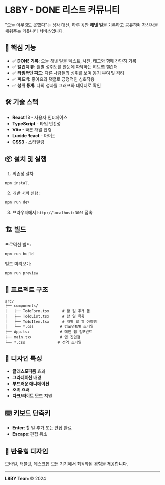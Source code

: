 # L8BY - DONE 리스트 커뮤니티

"오늘 아무것도 못했다"는 생각 대신, 하루 동안 **해낸 일**을 기록하고 공유하며 자신감을 채워주는 커뮤니티 서비스입니다.

## 🚀 핵심 기능

- ✅ **DONE 기록**: 오늘 해낸 일을 텍스트, 사진, 태그와 함께 간단히 기록
- ✅ **캘린더 뷰**: 월별 성취도를 한눈에 파악하는 히트맵 캘린더
- ✅ **타임라인 피드**: 다른 사람들의 성취를 보며 동기 부여 및 격려
- ✅ **피드백**: 좋아요와 댓글로 긍정적인 상호작용
- ✅ **성취 통계**: 나의 성과를 그래프와 데이터로 확인

## 🛠️ 기술 스택

- **React 18** - 사용자 인터페이스
- **TypeScript** - 타입 안전성
- **Vite** - 빠른 개발 환경
- **Lucide React** - 아이콘
- **CSS3** - 스타일링

## 📦 설치 및 실행

1. 의존성 설치:
```bash
npm install
```

2. 개발 서버 실행:
```bash
npm run dev
```

3. 브라우저에서 `http://localhost:3000` 접속

## 🏗️ 빌드

프로덕션 빌드:
```bash
npm run build
```

빌드 미리보기:
```bash
npm run preview
```

## 📁 프로젝트 구조

```
src/
├── components/
│   ├── TodoForm.tsx      # 할 일 추가 폼
│   ├── TodoList.tsx      # 할 일 목록
│   ├── TodoItem.tsx      # 개별 할 일 아이템
│   └── *.css            # 컴포넌트별 스타일
├── App.tsx              # 메인 앱 컴포넌트
├── main.tsx             # 앱 진입점
└── *.css               # 전역 스타일
```

## 🎨 디자인 특징

- **글래스모피즘** 효과
- **그라데이션** 배경
- **부드러운 애니메이션**
- **호버 효과**
- **다크/라이트 모드** 지원

## ⌨️ 키보드 단축키

- **Enter**: 할 일 추가 또는 편집 완료
- **Escape**: 편집 취소

## 📱 반응형 디자인

모바일, 태블릿, 데스크톱 모든 기기에서 최적화된 경험을 제공합니다.

---

**L8BY Team** © 2024 
